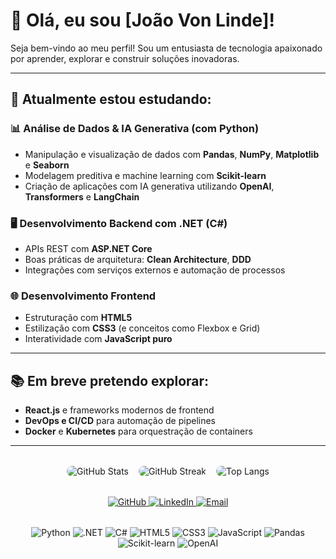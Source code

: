 # 👋 Olá, eu sou [João Von Linde]!

Seja bem-vindo ao meu perfil! Sou um entusiasta de tecnologia apaixonado por aprender, explorar e construir soluções inovadoras.

---

## 🚀 Atualmente estou estudando:

### 📊 Análise de Dados & IA Generativa (com Python)
- Manipulação e visualização de dados com **Pandas**, **NumPy**, **Matplotlib** e **Seaborn**
- Modelagem preditiva e machine learning com **Scikit-learn**
- Criação de aplicações com IA generativa utilizando **OpenAI**, **Transformers** e **LangChain**

### 🖥️ Desenvolvimento Backend com .NET (C#)
- APIs REST com **ASP.NET Core**
- Boas práticas de arquitetura: **Clean Architecture**, **DDD**
- Integrações com serviços externos e automação de processos

### 🌐 Desenvolvimento Frontend
- Estruturação com **HTML5**
- Estilização com **CSS3** (e conceitos como Flexbox e Grid)
- Interatividade com **JavaScript puro**

---

## 📚 Em breve pretendo explorar:
- **React.js** e frameworks modernos de frontend
- **DevOps e CI/CD** para automação de pipelines
- **Docker** e **Kubernetes** para orquestração de containers

---

<div style="display: flex; flex-wrap: wrap; gap: 1rem; justify-content: center; margin-top: 2rem;">
  <img src="https://github-readme-stats.vercel.app/api?username=JoaoVonLinde&show_icons=true&theme=github_dark" alt="GitHub Stats" style="max-width: 100%; height: auto; border-radius: 10px;" />
  <img src="https://github-readme-streak-stats.herokuapp.com?user=JoaoVonLinde&theme=github-dark&date_format=M%20j%5B%2C%20Y%5D" alt="GitHub Streak" style="max-width: 100%; height: auto; border-radius: 10px;" />
  <img src="https://github-readme-stats.vercel.app/api/top-langs/?username=JoaoVonLinde&layout=compact&theme=github_dark" alt="Top Langs" style="max-width: 100%; height: auto; border-radius: 10px;" />
</div>

<div align="center" style="margin-top: 2rem;">
  <a href="https://github.com/JoaoVonLinde" target="_blank">
    <img src="https://img.shields.io/badge/GitHub-181717?style=for-the-badge&logo=github&logoColor=white" alt="GitHub"/>
  </a>
  <a href="https://www.linkedin.com/in/jo%C3%A3o-von-linde-74a467298/" target="_blank">
    <img src="https://img.shields.io/badge/LinkedIn-0A66C2?style=for-the-badge&logo=linkedin&logoColor=white" alt="LinkedIn"/>
  </a>
  <a href="mailto:joaovonlinde@gmail.com">
    <img src="https://img.shields.io/badge/Email-D14836?style=for-the-badge&logo=gmail&logoColor=white" alt="Email"/>
  </a>
</div>

<div align="center" style="margin-top: 2rem;">
  <img src="https://img.shields.io/badge/Python-3776AB?style=for-the-badge&logo=python&logoColor=white" alt="Python" />
  <img src="https://img.shields.io/badge/.NET-512BD4?style=for-the-badge&logo=dotnet&logoColor=white" alt=".NET" />
  <img src="https://img.shields.io/badge/C%23-239120?style=for-the-badge&logo=csharp&logoColor=white" alt="C#" />
  <img src="https://img.shields.io/badge/HTML5-E34F26?style=for-the-badge&logo=html5&logoColor=white" alt="HTML5" />
  <img src="https://img.shields.io/badge/CSS3-1572B6?style=for-the-badge&logo=css3&logoColor=white" alt="CSS3" />
  <img src="https://img.shields.io/badge/JavaScript-F7DF1E?style=for-the-badge&logo=javascript&logoColor=black" alt="JavaScript" />
  <img src="https://img.shields.io/badge/Pandas-150458?style=for-the-badge&logo=pandas&logoColor=white" alt="Pandas" />
  <img src="https://img.shields.io/badge/Scikit--learn-F7931E?style=for-the-badge&logo=scikit-learn&logoColor=white" alt="Scikit-learn" />
  <img src="https://img.shields.io/badge/OpenAI-412991?style=for-the-badge&logo=openai&logoColor=white" alt="OpenAI" />
</div>
